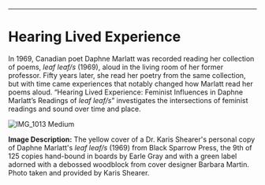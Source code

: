 ---
# Hearing Lived Experience #

In 1969, Canadian poet Daphne Marlatt was recorded reading her collection of poems, _leaf leaf/s_ (1969), aloud in the living room of her former professor. Fifty years later, she read her poetry from the same collection, but with time came experiences that notably changed how Marlatt read her poems aloud. “Hearing Lived Experience: Feminist Influences in Daphne Marlatt’s Readings of _leaf leaf/s_” investigates the intersections of feminist readings and sound over time and place.

![IMG_1013 Medium](https://user-images.githubusercontent.com/107158915/220460320-7bc2b655-7143-4167-985f-4da4d14e6e41.jpeg)

**Image Description:** The yellow cover of a Dr. Karis Shearer's personal copy of Daphne Marlatt's _leaf leaf/s_ (1969) from Black Sparrow Press, the 9th of 125 copies hand-bound in boards by Earle Gray and with a green label adorned with a debossed woodblock from cover designer Barbara Martin. Photo taken and provided by Karis Shearer.
